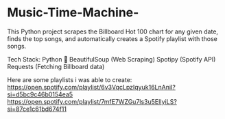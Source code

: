 # Music-Time-Machine-
This Python project scrapes the Billboard Hot 100 chart for any given date, finds the top songs, and automatically creates a Spotify playlist with those songs. 

Tech Stack:
Python 🐍
BeautifulSoup (Web Scraping)
Spotipy (Spotify API)
Requests (Fetching Billboard data)

Here are some playlists i was able to create:
https://open.spotify.com/playlist/6v3VqcLpzIqyuk16LnAniI?si=d5bc9c46b0154ea5
https://open.spotify.com/playlist/7mfE7WZGu7ls3u5ElIyiLS?si=87ce1c61bd674f11

